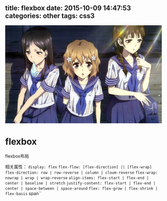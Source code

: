 title: flexbox
date: 2015-10-09 14:47:53
categories: other
tags: css3
---

![](/images/s21.jpg)

# flexbox


flexbox布局

相关属性：
`display: flex`
`flex-flow: [flex-direction] || [flex-wrap] `
`flex-direction: row | row-reverse | column | cloum-reverse`
`flex-wrap: nowrap | wrap | wrap-reverse`
`align-items: flex-start | flex-end | center | baseline | stretch`
`justify-content: flex-start | flex-end | center | space-between | space-around`
`flex: flex-grow | flex-shrink | flex-basis`
span``
